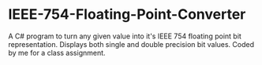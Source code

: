 # IEEE-754-Floating-Point-Converter
A C# program to turn any given value into it's IEEE 754 floating point bit representation. Displays both single and double precision bit values. Coded by me for a class assignment.
